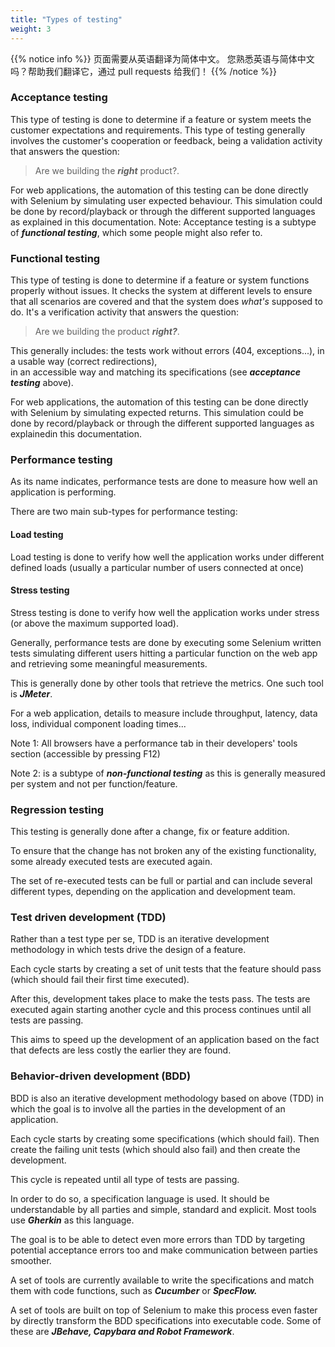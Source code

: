 ```yaml
---
title: "Types of testing"
weight: 3
---
```


{{% notice info %}}
<i class="fas fa-language"></i> 页面需要从英语翻译为简体中文。
您熟悉英语与简体中文吗？帮助我们翻译它，通过 pull requests 给我们！
{{% /notice %}}

### Acceptance testing
This type of testing is done to determine if a feature or system
meets the customer expectations and requirements. 
This type of testing generally involves the customer's 
cooperation or feedback, being a validation activity that
answers the question:
>Are we building the **_right_** product?.

For web applications, the automation of this testing can be done
directly with Selenium by simulating user expected behaviour.
This simulation could be done by record/playback or through the
different supported languages as explained in this documentation.
Note: Acceptance testing is a subtype of **_functional testing_**,
which some people might also refer to.
            
### Functional testing
This type of testing is done to determine if a
feature or system functions properly without issues. It checks
the system at different levels to ensure that all scenarios
are covered and that the system does _what's_ 
supposed to do. It's a verification activity that
answers the question:
>Are we building the product **_right?_**.
             
This generally includes: the tests work without errors 
(404, exceptions...), in a usable way (correct redirections),   
in an accessible way and matching its specifications 
(see **_acceptance testing_** above).

For web applications, the automation of this testing can be
done directly with Selenium by simulating expected returns.
This simulation could be done by record/playback or through
the different supported languages as explainedin this documentation.

### Performance testing
As its name indicates, performance tests are done 
to measure how well an application is performing.

There are two main sub-types for performance testing:

#### Load testing
Load testing is done to verify how well the
application works under different defined loads
(usually a particular number of users connected at once)

#### Stress testing
Stress testing is done to verify how well the
application works under stress (or above the maximum supported load).

Generally, performance tests are done by executing some 
Selenium written tests simulating different users
hitting a particular function on the web app and
retrieving some meaningful measurements.

This is generally done by other tools that retrieve the metrics.
One such tool is **_JMeter_**.

For a web application, details to measure include 
throughput, latency, data loss, individual component loading times...

Note 1: All browsers have a performance tab in their
developers' tools section (accessible by pressing F12)

Note 2: is a subtype of **_non-functional testing_**
as this is generally measured per system and not per function/feature.

### Regression testing
This testing is generally done after a change, fix or feature addition.

To ensure that the change has not broken any of the existing
functionality, some already executed tests are executed again.

The set of re-executed tests can be full or partial
and can include several different types, depending
on the application and development team.

### Test driven development (TDD)
Rather than a test type per se, TDD is an iterative
development methodology in which tests drive the design of a feature.

Each cycle starts by creating a set of unit tests that
the feature should pass (which should fail their first time executed).

After this, development takes place to make the tests pass.
The tests are executed again starting another cycle
and this process continues until all tests are passing.

This aims to speed up the development of an application
based on the fact that defects are less costly the earlier they are found.

### Behavior-driven development (BDD)
BDD is also an iterative development methodology
based on above (TDD) in which the goal is to involve
all the parties in the development of an application.

Each cycle starts by creating some specifications
(which should fail). Then create the failing unit
tests (which should also fail) and then create the development.

This cycle is repeated until all type of tests are passing.

In order to do so, a specification language is
used. It should be understandable by all parties and
simple, standard and explicit.
Most tools use **_Gherkin_** as this language.

The goal is to be able to detect even more errors
than TDD by targeting potential acceptance errors
too and make communication between parties smoother.

A set of tools are currently available 
to write the specifications and match them with code functions,
such as **_Cucumber_** or **_SpecFlow._**

A set of tools are built on top of Selenium to make this process
even faster by directly transform the BDD specifications into
executable code.
Some of these are **_JBehave, Capybara and Robot Framework_**.

